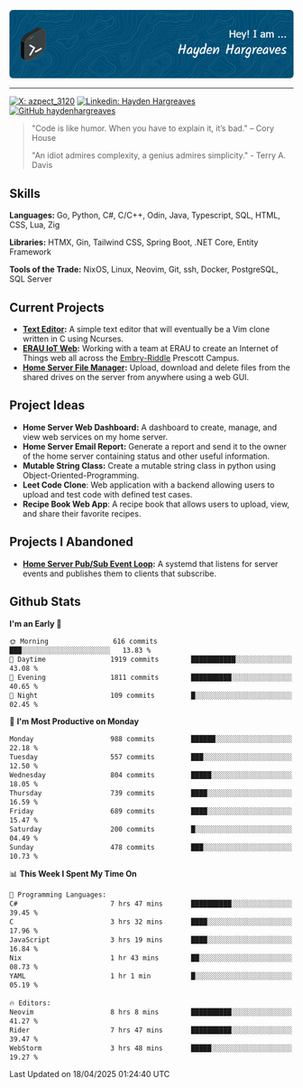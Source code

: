 ![Hayden Hargreaves](./assets/github-header-image.png)

<hr>

[![X: azpect_3120](https://img.shields.io/twitter/follow/azpect_3120?style=social)](https://x.com/azpect_3120)
[![Linkedin: Hayden Hargreaves](https://img.shields.io/badge/-Hayden%20Hargreaves-blue?style=flat-square&logo=Linkedin&logoColor=white&link=https://www.linkedin.com/in/hayden-hargreaves-37b2802a4/)](https://www.linkedin.com/in/hayden-hargreaves-37b2802a4/)
[![GitHub haydenhargreaves](https://img.shields.io/github/followers/haydenhargreaves?label=follow&style=social)](https://github.com/haydenhargreaves)

> "Code is like humor. When you have to explain it, it’s bad." – Cory House
> 
> "An idiot admires complexity, a genius admires simplicity." - Terry A. Davis

## Skills
**Languages:** Go, Python, C#, C/C++, Odin, Java, Typescript, SQL, HTML, CSS, Lua, Zig

**Libraries:** HTMX, Gin, Tailwind CSS, Spring Boot, .NET Core, Entity Framework

**Tools of the Trade:** NixOS, Linux, Neovim, Git, ssh, Docker, PostgreSQL, SQL Server


## Current Projects 
- **[Text Editor](https://github.com/haydenhargreaves/TextEditor):** A simple text editor that will eventually be a Vim clone written in C using Ncurses.
- **[ERAU IoT Web](https://github.com/haydenhargreaves/InternetOfThings):** Working with a team at ERAU to create an Internet of Things web all across the [Embry-Riddle](https://erau.edu) Prescott Campus.
- **[Home Server File Manager](https://github.com/haydenhargreaves/ServerFileManager):** Upload, download and delete files from the shared drives on the server from anywhere using a web GUI.


## Project Ideas
- **Home Server Web Dashboard:** A dashboard to create, manage, and view web services on my home server.
- **Home Server Email Report:** Generate a report and send it to the owner of the home server containing status and other useful information.
- **Mutable String Class:** Create a mutable string class in python using Object-Oriented-Programming.
- **Leet Code Clone**: Web application with a backend allowing users to upload and test code with defined test cases.
- **Recipe Book Web App**: A recipe book that allows users to upload, view, and share their favorite recipes.

## Projects I Abandoned 
- **[Home Server Pub/Sub Event Loop](https://github.com/haydenhargreaves/TCPNotificationManager):** A systemd that listens for server events and publishes them to clients that subscribe.


## Github Stats

<!--START_SECTION:waka-->
**I'm an Early 🐤** 

```text
🌞 Morning                616 commits         ███░░░░░░░░░░░░░░░░░░░░░░   13.83 % 
🌆 Daytime                1919 commits        ███████████░░░░░░░░░░░░░░   43.08 % 
🌃 Evening                1811 commits        ██████████░░░░░░░░░░░░░░░   40.65 % 
🌙 Night                  109 commits         █░░░░░░░░░░░░░░░░░░░░░░░░   02.45 % 
```
📅 **I'm Most Productive on Monday** 

```text
Monday                   988 commits         ██████░░░░░░░░░░░░░░░░░░░   22.18 % 
Tuesday                  557 commits         ███░░░░░░░░░░░░░░░░░░░░░░   12.50 % 
Wednesday                804 commits         █████░░░░░░░░░░░░░░░░░░░░   18.05 % 
Thursday                 739 commits         ████░░░░░░░░░░░░░░░░░░░░░   16.59 % 
Friday                   689 commits         ████░░░░░░░░░░░░░░░░░░░░░   15.47 % 
Saturday                 200 commits         █░░░░░░░░░░░░░░░░░░░░░░░░   04.49 % 
Sunday                   478 commits         ███░░░░░░░░░░░░░░░░░░░░░░   10.73 % 
```


📊 **This Week I Spent My Time On** 

```text
💬 Programming Languages: 
C#                       7 hrs 47 mins       ██████████░░░░░░░░░░░░░░░   39.45 % 
C                        3 hrs 32 mins       ████░░░░░░░░░░░░░░░░░░░░░   17.96 % 
JavaScript               3 hrs 19 mins       ████░░░░░░░░░░░░░░░░░░░░░   16.84 % 
Nix                      1 hr 43 mins        ██░░░░░░░░░░░░░░░░░░░░░░░   08.73 % 
YAML                     1 hr 1 min          █░░░░░░░░░░░░░░░░░░░░░░░░   05.19 % 

🔥 Editors: 
Neovim                   8 hrs 8 mins        ██████████░░░░░░░░░░░░░░░   41.27 % 
Rider                    7 hrs 47 mins       ██████████░░░░░░░░░░░░░░░   39.47 % 
WebStorm                 3 hrs 48 mins       █████░░░░░░░░░░░░░░░░░░░░   19.27 % 
```


 Last Updated on 18/04/2025 01:24:40 UTC
<!--END_SECTION:waka-->
